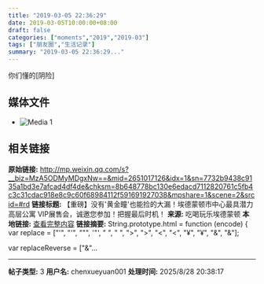 ```yaml
---
title: "2019-03-05 22:36:29"
date: 2019-03-05T10:00:00+08:00
draft: false
categories: ["moments","2019","2019-03"]
tags: ["朋友圈","生活记录"]
summary: "2019-03-05 22:36:29..."
---
```


你们懂的[阴险]

## 媒体文件

- ![Media 1](/Moments/photos/2019-03-05/201903052236290.jpg)

## 相关链接

**原始链接:** http://mp.weixin.qq.com/s?__biz=MzA5ODMyMDgxNw==&mid=2651017126&idx=1&sn=7732b9438c9135a1bd3e7afcad4df4de&chksm=8b648778bc130e6edacd7112820761c5fb4c3c31cdac918e8c9c60f68984112f591691927038&mpshare=1&scene=2&srcid=#rd
**链接标题:** 【重磅】没有'黄金瞳'也能捡的大漏！埃德蒙顿市中心最具潜力高层公寓 VIP展售会，诚邀您参加！把握最后时机！
**来源:** 吃喝玩乐埃德蒙顿
**本地链接:** [查看完整内容](/link_content/2019/03/2019-03-05/link_content/)
**链接摘要:** String.prototype.html = function (encode) {
  var replace = ["&#39;", "'", "&quot;", '"', "&nbsp;", " ", "&gt;", ">", "&lt;", "<", "&yen;", "¥", "&amp;", "&"];
 
 
 
 
 
  
  var replaceReverse = ["&"...

---

**帖子类型:** 3
**用户名:** chenxueyuan001
**处理时间:** 2025/8/28 20:38:17